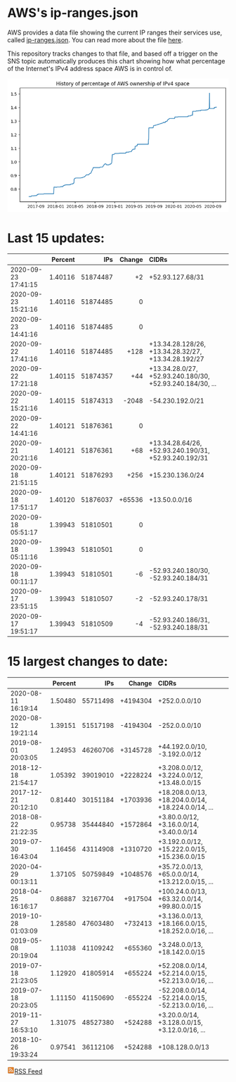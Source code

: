 # AWS's ip-ranges.json

AWS provides a data file showing the current IP ranges their
services use, called [ip-ranges.json](https://ip-ranges.amazonaws.com/ip-ranges.json).  You 
can read more about the file [here](https://docs.aws.amazon.com/general/latest/gr/aws-ip-ranges.html).

This repository tracks changes to that file, and based off a trigger on the SNS topic 
automatically produces this chart showing how what percentage of the Internet's IPv4 
address space AWS is in control of.

![History of AWS](history_count.png)

# Last 15 updates:

| | Percent | IPs | Change | CIDRs |
| :--- | ---: | ---: | ---: | :--- |
| 2020-09-23 17:41:15 | 1.40116 | 51874487 | +2 | +52.93.127.68/31 |
| 2020-09-23 15:21:16 | 1.40116 | 51874485 | 0 |  |
| 2020-09-23 14:41:16 | 1.40116 | 51874485 | 0 |  |
| 2020-09-22 17:41:16 | 1.40116 | 51874485 | +128 | +13.34.28.128/26, +13.34.28.32/27, +13.34.28.192/27 |
| 2020-09-22 17:21:18 | 1.40115 | 51874357 | +44 | +13.34.28.0/27, +52.93.240.180/30, +52.93.240.184/30, ... |
| 2020-09-22 15:21:16 | 1.40115 | 51874313 | -2048 | -54.230.192.0/21 |
| 2020-09-22 14:41:16 | 1.40121 | 51876361 | 0 |  |
| 2020-09-21 20:21:16 | 1.40121 | 51876361 | +68 | +13.34.28.64/26, +52.93.240.190/31, +52.93.240.192/31 |
| 2020-09-18 21:51:15 | 1.40121 | 51876293 | +256 | +15.230.136.0/24 |
| 2020-09-18 17:51:17 | 1.40120 | 51876037 | +65536 | +13.50.0.0/16 |
| 2020-09-18 05:51:17 | 1.39943 | 51810501 | 0 |  |
| 2020-09-18 05:11:16 | 1.39943 | 51810501 | 0 |  |
| 2020-09-18 00:11:17 | 1.39943 | 51810501 | -6 | -52.93.240.180/30, -52.93.240.184/31 |
| 2020-09-17 23:51:15 | 1.39943 | 51810507 | -2 | -52.93.240.178/31 |
| 2020-09-17 19:51:17 | 1.39943 | 51810509 | -4 | -52.93.240.186/31, -52.93.240.188/31 |


# 15 largest changes to date:

| | Percent | IPs | Change | CIDRs |
| :--- | ---: | ---: | ---: | :--- |
| 2020-08-11 16:19:14 | 1.50480 | 55711498 | +4194304 | +252.0.0.0/10 |
| 2020-08-12 19:21:14 | 1.39151 | 51517198 | -4194304 | -252.0.0.0/10 |
| 2019-08-01 20:03:05 | 1.24953 | 46260706 | +3145728 | +44.192.0.0/10, -3.192.0.0/12 |
| 2018-12-18 21:54:17 | 1.05392 | 39019010 | +2228224 | +3.208.0.0/12, +3.224.0.0/12, +13.48.0.0/15 |
| 2017-12-21 20:12:10 | 0.81440 | 30151184 | +1703936 | +18.208.0.0/13, +18.204.0.0/14, +18.224.0.0/14, ... |
| 2018-08-22 21:22:35 | 0.95738 | 35444840 | +1572864 | +3.80.0.0/12, +3.16.0.0/14, +3.40.0.0/14 |
| 2019-07-30 16:43:04 | 1.16456 | 43114908 | +1310720 | +3.192.0.0/12, +15.222.0.0/15, +15.236.0.0/15 |
| 2020-04-29 00:13:11 | 1.37105 | 50759849 | +1048576 | +35.72.0.0/13, +65.0.0.0/14, +13.212.0.0/15, ... |
| 2018-04-25 16:16:17 | 0.86887 | 32167704 | +917504 | +100.24.0.0/13, +63.32.0.0/14, +99.80.0.0/15 |
| 2019-10-28 01:03:09 | 1.28580 | 47603480 | +732413 | +3.136.0.0/13, +18.166.0.0/15, +18.252.0.0/16, ... |
| 2019-05-08 20:19:04 | 1.11038 | 41109242 | +655360 | +3.248.0.0/13, +18.142.0.0/15 |
| 2019-07-18 21:23:05 | 1.12920 | 41805914 | +655224 | +52.208.0.0/14, +52.214.0.0/15, +52.213.0.0/16, ... |
| 2019-07-18 20:23:05 | 1.11150 | 41150690 | -655224 | -52.208.0.0/14, -52.214.0.0/15, -52.213.0.0/16, ... |
| 2019-11-27 16:53:10 | 1.31075 | 48527380 | +524288 | +3.20.0.0/14, +3.128.0.0/15, +3.12.0.0/16, ... |
| 2018-10-26 19:33:24 | 0.97541 | 36112106 | +524288 | +108.128.0.0/13 |


[![RSS Icon](rss-icon.png)RSS Feed](https://raw.githubusercontent.com/seligman/aws-ip-ranges/master/rss.xml)
